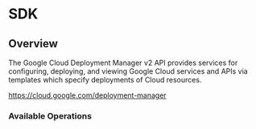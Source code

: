 # SDK

## Overview

The Google Cloud Deployment Manager v2 API provides services for configuring, deploying, and viewing Google Cloud services and APIs via templates which specify deployments of Cloud resources.

<https://cloud.google.com/deployment-manager>
### Available Operations

